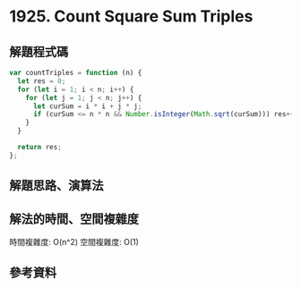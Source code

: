 # 1925. Count Square Sum Triples

## 解題程式碼

```javascript
var countTriples = function (n) {
  let res = 0;
  for (let i = 1; i < n; i++) {
    for (let j = 1; j < n; j++) {
      let curSum = i * i + j * j;
      if (curSum <= n * n && Number.isInteger(Math.sqrt(curSum))) res++;
    }
  }

  return res;
};
```

## 解題思路、演算法

## 解法的時間、空間複雜度

時間複雜度: O(n^2)
空間複雜度: O(1)

## 參考資料
